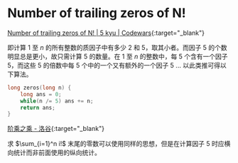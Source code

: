 # Number of trailing zeros of N!

[Number of trailing zeros of N! \| 5 kyu \| Codewars](https://www.codewars.com/kata/number-of-trailing-zeros-of-n){:target="_blank"}

即计算 1 至 $n$ 的所有整数的质因子中有多少 2 和 5，取其小者。而因子 5 的个数明显总是更小，故只需计算 5 的数量。在 1 至 $n$ 的整数中，每 5 个含有一个因子 5，而这些 5 的倍数中每 5 个中的一个又有额外的一个因子 5 ... 以此类推可得以下算法。


```c
long zeros(long n) {
    long ans = 0;
    while(n /= 5) ans += n;
    return ans;
}
```

[阶乘之乘 - 洛谷](https://www.luogu.com.cn/problem/P2388){:target="_blank"}

求 $\sum_{i=1}^n i!$ 末尾的零数可以使用同样的思想，但是在计算因子 5 时应横向统计而非前面使用的纵向统计。
